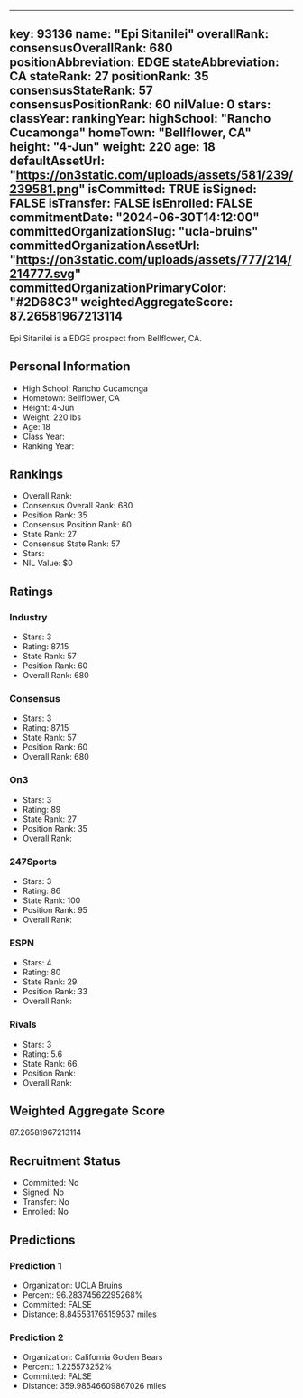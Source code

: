 ---
  key: 93136
  name: "Epi Sitanilei"
  overallRank: 
  consensusOverallRank: 680
  positionAbbreviation: EDGE
  stateAbbreviation: CA
  stateRank: 27
  positionRank: 35
  consensusStateRank: 57
  consensusPositionRank: 60
  nilValue: 0
  stars: 
  classYear: 
  rankingYear: 
  highSchool: "Rancho Cucamonga"
  homeTown: "Bellflower, CA"
  height: "4-Jun"
  weight: 220
  age: 18
  defaultAssetUrl: "https://on3static.com/uploads/assets/581/239/239581.png"
  isCommitted: TRUE
  isSigned: FALSE
  isTransfer: FALSE
  isEnrolled: FALSE
  commitmentDate: "2024-06-30T14:12:00"
  committedOrganizationSlug: "ucla-bruins"
  committedOrganizationAssetUrl: "https://on3static.com/uploads/assets/777/214/214777.svg"
  committedOrganizationPrimaryColor: "#2D68C3"
  weightedAggregateScore: 87.26581967213114
  ---
  
  Epi Sitanilei is a EDGE prospect from Bellflower, CA.
  
  ## Personal Information
  - High School: Rancho Cucamonga
  - Hometown: Bellflower, CA
  - Height: 4-Jun
  - Weight: 220 lbs
  - Age: 18
  - Class Year: 
  - Ranking Year: 
  
  ## Rankings
  - Overall Rank: 
  - Consensus Overall Rank: 680
  - Position Rank: 35
  - Consensus Position Rank: 60
  - State Rank: 27
  - Consensus State Rank: 57
  - Stars: 
  - NIL Value: $0
  
  ## Ratings
  
  ### Industry
  - Stars: 3
  - Rating: 87.15
  - State Rank: 57
  - Position Rank: 60
  - Overall Rank: 680
  
  ### Consensus
  - Stars: 3
  - Rating: 87.15
  - State Rank: 57
  - Position Rank: 60
  - Overall Rank: 680
  
  ### On3
  - Stars: 3
  - Rating: 89
  - State Rank: 27
  - Position Rank: 35
  - Overall Rank: 
  
  ### 247Sports
  - Stars: 3
  - Rating: 86
  - State Rank: 100
  - Position Rank: 95
  - Overall Rank: 
  
  ### ESPN
  - Stars: 4
  - Rating: 80
  - State Rank: 29
  - Position Rank: 33
  - Overall Rank: 
  
  ### Rivals
  - Stars: 3
  - Rating: 5.6
  - State Rank: 66
  - Position Rank: 
  - Overall Rank: 
  
  ## Weighted Aggregate Score
  87.26581967213114
  
  ## Recruitment Status
  - Committed: No
  - Signed: No
  - Transfer: No
  - Enrolled: No
  
  
  
  ## Predictions
  
  ### Prediction 1
  - Organization: UCLA Bruins
  - Percent: 96.28374562295268%
  - Committed: FALSE
  - Distance: 8.845531765159537 miles
  
  ### Prediction 2
  - Organization: California Golden Bears
  - Percent: 1.225573252%
  - Committed: FALSE
  - Distance: 359.98546609867026 miles
  